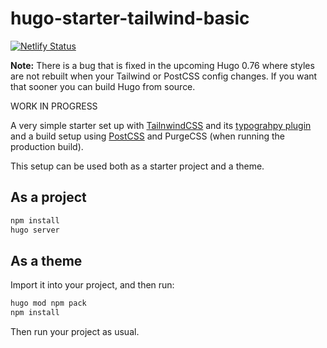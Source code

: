# hugo-starter-tailwind-basic

[![Netlify Status](https://api.netlify.com/api/v1/badges/5a510ba1-96b4-4834-9a07-913dce4b5061/deploy-status)](https://app.netlify.com/sites/lucid-nightingale-60a4e2/deploys)

**Note:** There is a bug that is fixed in the upcoming Hugo 0.76 where styles are not rebuilt when your Tailwind or PostCSS config changes. If you want that sooner you can build Hugo from source.

WORK IN PROGRESS

A very simple starter set up with [TailnwindCSS](https://tailwindcss.com/) and its [typograhpy plugin](https://tailwindcss.com/docs/typography-plugin) and a build setup using [PostCSS](https://postcss.org/) and PurgeCSS (when running the production build).


This setup can be used both as a starter project and a theme.

## As a project

```bash
npm install
hugo server
```

## As a theme

Import it into your project, and then run:

```bash
hugo mod npm pack
npm install
```

Then run your project as usual.
